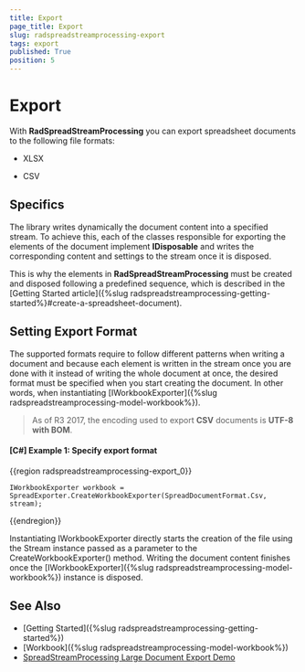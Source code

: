 ```yaml
---
title: Export
page_title: Export
slug: radspreadstreamprocessing-export
tags: export
published: True
position: 5
---
```


# Export

With **RadSpreadStreamProcessing** you can export spreadsheet documents to the following file formats:

* XLSX

* CSV

## Specifics

The library writes dynamically the document content into a specified stream. To achieve this, each of the classes responsible for exporting the elements of the document implement **IDisposable** and writes the corresponding content and settings to the stream once it is disposed. 

This is why the elements in **RadSpreadStreamProcessing** must be created and disposed following a predefined sequence, which is described in the [Getting Started article]({%slug radspreadstreamprocessing-getting-started%}#create-a-spreadsheet-document).

## Setting Export Format

The supported formats require to follow different patterns when writing a document and because each element is written in the stream once you are done with it instead of writing the whole document at once, the desired format must be specified when you start creating the document. In other words, when instantiating [IWorkbookExporter]({%slug radspreadstreamprocessing-model-workbook%}).

>As of R3 2017, the encoding used to export **CSV** documents is **UTF-8 with BOM**.

#### **[C#] Example 1: Specify export format**

{{region radspreadstreamprocessing-export_0}}

	IWorkbookExporter workbook = SpreadExporter.CreateWorkbookExporter(SpreadDocumentFormat.Csv, stream);     
{{endregion}}

Instantiating IWorkbookExporter directly starts the creation of the file using the Stream instance passed as a parameter to the CreateWorkbookExporter() method. Writing the document content finishes once the [IWorkbookExporter]({%slug radspreadstreamprocessing-model-workbook%}) instance is disposed.

## See Also

* [Getting Started]({%slug radspreadstreamprocessing-getting-started%})
* [Workbook]({%slug radspreadstreamprocessing-model-workbook%})
* [SpreadStreamProcessing Large Document Export Demo](https://demos.telerik.com/document-processing/spreadstreamprocessing)
